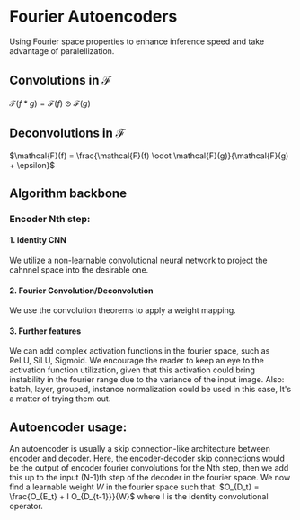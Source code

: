 
# Fourier Autoencoders
Using Fourier space properties to enhance inference speed and take advantage of paralellization.

## Convolutions in $\mathcal{F}$
$\mathcal{F}(f * g) = \mathcal{F}(f) \odot \mathcal{F}(g)$

## Deconvolutions in $\mathcal{F}$
$\mathcal{F}(f) = \frac{\mathcal{F}(f) \odot \mathcal{F}(g)}{\mathcal{F}(g) + \epsilon}$

## Algorithm backbone
### Encoder Nth step:
#### 1. Identity CNN
We utilize a non-learnable convolutional neural network to project the cahnnel space into the desirable one.
#### 2. Fourier Convolution/Deconvolution
We use the convolution theorems to apply a weight mapping.
#### 3. Further features
We can add complex activation functions in the fourier space, such as ReLU, SiLU, Sigmoid. We encourage the reader to keep an eye to the activation function utilization, given that this activation could bring instability in the fourier range due to the variance of the input image.
Also: batch, layer, grouped, instance normalization could be used in this case, It's a matter of trying them out.
## Autoencoder usage:
An autoencoder is usually a skip connection-like architecture between encoder and decoder. Here, the encoder-decoder skip connections would be the output of encoder fourier convolutions for the Nth step, then we add this up to the input (N-1)th step of the decoder in the fourier space. We now find a learnable weight $W$ in the fourier space such that:
$O_{D_t} = \frac{O_{E_t} + I O_{D_{t-1}}}{W}$
where I is the identity convolutional operator.

